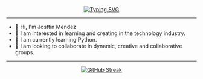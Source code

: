  <div align="center">
<a href="https://git.io/typing-svg"><img src="https://readme-typing-svg.demolab.com?font=Fira+Code&weight=500&size=27&pause=1000&color=4065DE&background=2E4065DE0A3000&center=true&vCenter=true&width=435&lines=Bienvenido a mi GitHub!" alt="Typing SVG" /></a>
 </div>
</center>

<hr>

- 👋 Hi, I'm Josttin Mendez
- 👀 I am interested in learning and creating in the technology industry.
- 🌱 I am currently learning Python.
- 🔎 I am looking to collaborate in dynamic, creative and collaborative groups.

<hr>

<div align="center">
  <a href="https://git.io/streak-stats">
    <img src="http://github-readme-streak-stats.herokuapp.com?user=Josttin-Mendez-Jala&theme=transparent&hide_border=true&date_format=j%2Fn%5B%2FY%5D&exclude_days=Sun" alt="GitHub Streak">
  </a>
</div>

<!---
Josttin-Mendez-Jala/Josttin-Mendez-Jala is a ✨ special ✨ repository because its `README.md` (this file) appears on your GitHub profile.
You can click the Preview link to take a look at your changes.
--->
